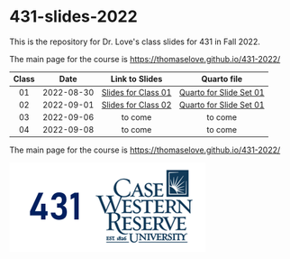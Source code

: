 # 431-slides-2022

This is the repository for Dr. Love's class slides for 431 in Fall 2022.

The main page for the course is https://thomaselove.github.io/431-2022/

Class | Date | Link to Slides | Quarto file
:---: | :---: | :------------: | :--------------:
01 | 2022-08-30 | [Slides for Class 01](https://thomaselove.github.io/431-slides-2022/class01.html) | [Quarto for Slide Set 01](class01.qmd)
02 | 2022-09-01 | [Slides for Class 02](https://thomaselove.github.io/431-slides-2022/class02.html) | [Quarto for Slide Set 01](class02.qmd)
03 | 2022-09-06 | to come | to come
04 | 2022-09-08 | to come | to come


The main page for the course is https://thomaselove.github.io/431-2022/

![](431-class-foot2.png)

